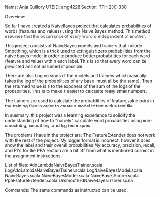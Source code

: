 Name: Anja Guillory
UTEID: amg4228
Section: TTH 200-330

Overview:

So far I have created a NaiveBayes project that calculates probabilities of words (features and values) using the Naive Bayes method. This method assumes that the occurrence of every word is independent of another.

This project consists of NaiveBayes models and trainers that include Smoothing, which is a trick used to extinguish zero probabilities from the naive bayes model in order to produce better probabilities for each word (feature and value) within each label. This is so that every word can be predicted and not assumed impossible. 

There are also Log versions of the models and trainers which basically takes the log of the probabilities of any base (must all be the same). Then the returned value is e to the exponent of the sum of the logs of the probabilities. This is to make it easier to calculate really small numbers. 

The trainers are used to calculate the probabilities of feature,value pairs in the training files in order to create a model to test with a test file. 

In summary, this project was a learning experience to solidify the understanding of how to "naively" calculate word probabilities using non-smoothing, smoothing, and log techniques.

The problems I have in the project are:
The FeatureExtender does not work with the rest of the project.
My logger format is incorrect, howver it does show the label and their overall probabilities
My accuracy, precision, recall, and F1's for the PPA section are a bit off from what is mentioned correct in the assignment instructions.


List of files:
AddLambdaNaiveBayesTrainer.scala
LogAddLambdaNaiveBayesTrainer.scala
LogNaiveBayesModel.scala
NaiveBayes.scala
NaiveBayesModel.scala
NaiveBayesScorer.scala
PpaFeatureExtender.scala
UnsmoothedNaiveBayesTrainer.scala

Commands:
The same commands as instructed can be used.
